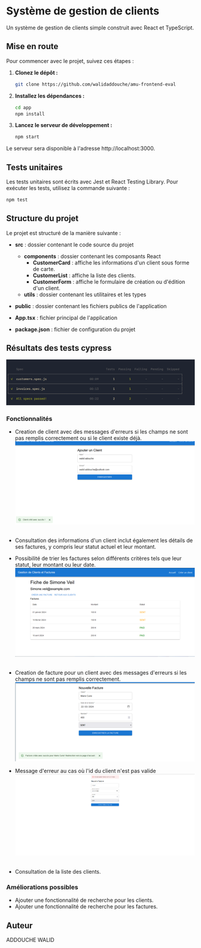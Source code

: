 # Système de gestion de clients

Un système de gestion de clients simple construit avec React et TypeScript.

## Mise en route

Pour commencer avec le projet, suivez ces étapes :

1. **Clonez le dépôt :**
    ```bash
    git clone https://github.com/walidaddouche/amu-frontend-eval
    ```

2. **Installez les dépendances :**
    ```bash
    cd app
    npm install
    ```

3. **Lancez le serveur de développement :**
    ```bash
    npm start
    ```

Le serveur sera disponible à l'adresse http://localhost:3000.

## Tests unitaires

Les tests unitaires sont écrits avec Jest et React Testing Library. Pour exécuter les tests, utilisez la commande suivante :

```bash
npm test
```
## Structure du projet

Le projet est structuré de la manière suivante :

- **src** : dossier contenant le code source du projet
    - **components** : dossier contenant les composants React
        - **CustomerCard** : affiche les informations d'un client sous forme de carte.
        - **CustomerList** : affiche la liste des clients.
        - **CustomerForm** : affiche le formulaire de création ou d'édition d'un client.
    - **utils** : dossier contenant les utilitaires et les types

- **public** : dossier contenant les fichiers publics de l'application

- **App.tsx** : fichier principal de l'application

- **package.json** : fichier de configuration du projet

## Résultats des tests cypress 
![img.png](img.png)


### Fonctionnalités
- Creation de client avec des messages d'erreurs si les champs ne sont pas remplis correctement ou si le client existe déjà.
![img_1.png](img_1.png)
<br> </br>
- Consultation des informations d'un client inclut également les détails de ses factures, y compris leur statut actuel et leur montant.
- Possibilité de trier les factures selon différents critères tels que leur statut, leur montant ou leur date.
![img_2.png](img_2.png)
  <br> </br>

- Creation de facture pour un client avec des messages d'erreurs si les champs ne sont pas remplis correctement.
![img_3.png](img_3.png)
- Message d'erreur au cas où l'id du client n'est pas valide 
![img_4.png](img_4.png)
<br> </br>

- Consultation de la liste des clients.

### Améliorations possibles
- Ajouter une fonctionnalité de recherche pour les clients.
- Ajouter une fonctionnalité de recherche pour les factures.
## Auteur
ADDOUCHE WALID
